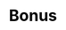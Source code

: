---
title: Bonus
layout: lottery_3/bonus
description: Flying book will give answer to your question.
js: ["js/game/wooden_fish/howler.min.js", "js/game/lottery_3/share.js", "js/game/lottery_3/bonus.js"]
css: ["css/game/lottery_3/list.css"]
---